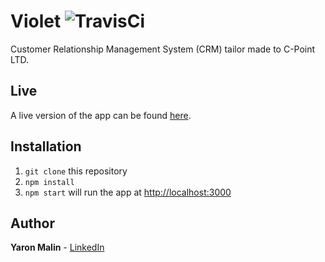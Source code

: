 # Violet ![TravisCi](https://travis-ci.org/yaron1m/violet.svg?branch=master)
Customer Relationship Management System (CRM) tailor made to C-Point LTD.

## Live
A live version of the app can be found [here](https://violet.c-point.co.il/).

## Installation
1. `git clone` this repository
2. `npm install`
3. `npm start` will run the app at [http://localhost:3000](http://localhost:3000)

## Author
**Yaron Malin** - [LinkedIn](https://www.linkedin.com/in/yaron-malin/)
